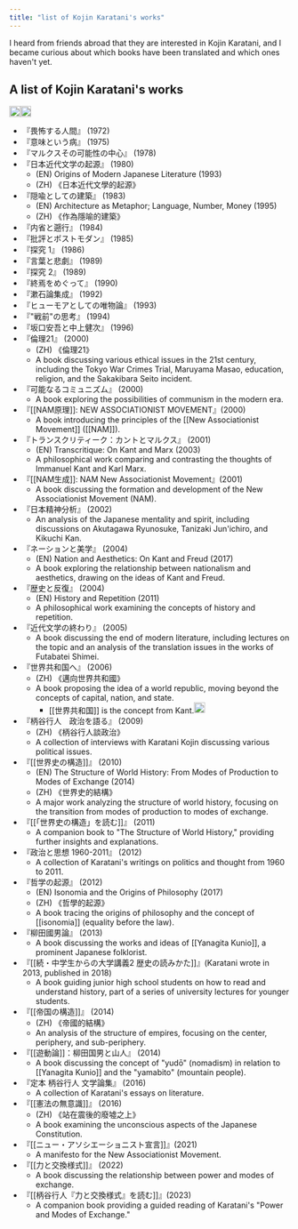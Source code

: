 ```yaml
---
title: "list of Kojin Karatani's works"
---
```


I heard from friends abroad that they are interested in Kojin Karatani, and I became curious about which books have been translated and which ones haven't yet.

## A list of Kojin Karatani's works
<img src='https://scrapbox.io/api/pages/nishio/claude/icon' alt='claude.icon' height="19.5"/><img src='https://scrapbox.io/api/pages/nishio/nishio/icon' alt='nishio.icon' height="19.5"/>

- 『畏怖する人間』 (1972)
- 『意味という病』 (1975)
- 『マルクスその可能性の中心』 (1978)
- 『日本近代文学の起源』 (1980)
    - (EN) Origins of Modern Japanese Literature (1993)
    - (ZH) 《日本近代文學的起源》
- 『隠喩としての建築』 (1983)
    - (EN) Architecture as Metaphor; Language, Number, Money (1995)
    - (ZH) 《作為隱喻的建築》
- 『内省と遡行』 (1984)
- 『批評とポストモダン』 (1985)
- 『探究 1』 (1986)
- 『言葉と悲劇』 (1989)
- 『探究 2』 (1989)
- 『終焉をめぐって』 (1990)
- 『漱石論集成』 (1992)
- 『ヒューモアとしての唯物論』 (1993)
- 『"戦前"の思考』 (1994)
- 『坂口安吾と中上健次』 (1996)
- 『倫理21』 (2000)
    - (ZH) 《倫理21》
    - A book discussing various ethical issues in the 21st century, including the Tokyo War Crimes Trial, Maruyama Masao, education, religion, and the Sakakibara Seito incident.
- 『可能なるコミュニズム』 (2000)
    - A book exploring the possibilities of communism in the modern era.
- 『[[NAM原理]]: NEW ASSOCIATIONIST MOVEMENT』(2000)
    - A book introducing the principles of the [[New Associationist Movement]] ([[NAM]]).
- 『トランスクリティーク：カントとマルクス』 (2001)
    - (EN) Transcritique: On Kant and Marx (2003)
    - A philosophical work comparing and contrasting the thoughts of Immanuel Kant and Karl Marx.
- 『[[NAM生成]]: NAM New Associationist Movement』(2001)
    - A book discussing the formation and development of the New Associationist Movement (NAM).
- 『日本精神分析』 (2002)
    - An analysis of the Japanese mentality and spirit, including discussions on Akutagawa Ryunosuke, Tanizaki Jun'ichiro, and Kikuchi Kan.
- 『ネーションと美学』 (2004)
    - (EN) Nation and Aesthetics: On Kant and Freud (2017)
    - A book exploring the relationship between nationalism and aesthetics, drawing on the ideas of Kant and Freud.
- 『歴史と反復』 (2004)
    - (EN) History and Repetition (2011)
    - A philosophical work examining the concepts of history and repetition.
- 『近代文学の終わり』 (2005)
    - A book discussing the end of modern literature, including lectures on the topic and an analysis of the translation issues in the works of Futabatei Shimei.
- 『世界共和国へ』 (2006)
    - (ZH) 《邁向世界共和國》
    - A book proposing the idea of a world republic, moving beyond the concepts of capital, nation, and state.
        - [[世界共和国]] is the concept from Kant.<img src='https://scrapbox.io/api/pages/nishio/nishio/icon' alt='nishio.icon' height="19.5"/>
- 『柄谷行人　政治を語る』 (2009)
    - (ZH) 《柄谷行人談政治》
    - A collection of interviews with Karatani Kojin discussing various political issues.
- 『[[世界史の構造]]』 (2010)
    - (EN) The Structure of World History: From Modes of Production to Modes of Exchange (2014)
    - (ZH) 《世界史的結構》
    - A major work analyzing the structure of world history, focusing on the transition from modes of production to modes of exchange.
- 『[[「世界史の構造」を読む]]』 (2011)
    - A companion book to "The Structure of World History," providing further insights and explanations.
- 『政治と思想 1960-2011』 (2012)
    - A collection of Karatani's writings on politics and thought from 1960 to 2011.
- 『哲学の起源』 (2012)
    - (EN) Isonomia and the Origins of Philosophy (2017)
    - (ZH) 《哲學的起源》
    - A book tracing the origins of philosophy and the concept of [[isonomia]] (equality before the law).
- 『柳田國男論』 (2013)
    - A book discussing the works and ideas of [[Yanagita Kunio]], a prominent Japanese folklorist.
- 『[[続・中学生からの大学講義2 歴史の読みかた]]』(Karatani wrote in 2013, published in 2018)
    - A book guiding junior high school students on how to read and understand history, part of a series of university lectures for younger students.
- 『[[帝国の構造]]』 (2014)
    - (ZH) 《帝國的結構》
    - An analysis of the structure of empires, focusing on the center, periphery, and sub-periphery.
- 『[[遊動論]]：柳田国男と山人』 (2014)
    - A book discussing the concept of "yudō" (nomadism) in relation to [[Yanagita Kunio]] and the "yamabito" (mountain people).
- 『定本 柄谷行人 文学論集』 (2016)
    - A collection of Karatani's essays on literature.
- 『[[憲法の無意識]]』 (2016)
    - (ZH) 《站在震後的廢墟之上》
    - A book examining the unconscious aspects of the Japanese Constitution.
- 『[[ニュー・アソシエーショニスト宣言]]』(2021)
    - A manifesto for the New Associationist Movement.
- 『[[力と交換様式]]』 (2022)
    - A book discussing the relationship between power and modes of exchange.
- 『[[柄谷行人『力と交換様式』を読む]]』(2023)
    - A companion book providing a guided reading of Karatani's "Power and Modes of Exchange."